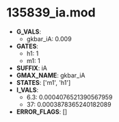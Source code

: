 # 135839_ia.mod

- **G_VALS**:
  - gkbar_iA: 0.009
- **GATES**:
  - h1: 1
  - m1: 1
- **SUFFIX**: iA
- **GMAX_NAME**: gkbar_iA
- **STATES**: ['m1', 'h1']
- **I_VALS**:
  - 6.3: 0.0004076521390567959
  - 37: 0.0003878365240182089
- **ERROR_FLAGS**: []
